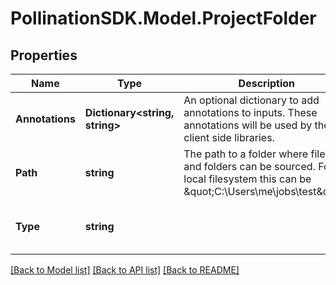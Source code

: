 
# PollinationSDK.Model.ProjectFolder

## Properties

Name | Type | Description | Notes
------------ | ------------- | ------------- | -------------
**Annotations** | **Dictionary&lt;string, string&gt;** | An optional dictionary to add annotations to inputs. These annotations will be used by the client side libraries. | [optional] 
**Path** | **string** | The path to a folder where files and folders can be sourced. For a local filesystem this can be \&quot;C:\\Users\\me\\jobs\\test\&quot;. | [optional] 
**Type** | **string** |  | [optional] [readonly] [default to "ProjectFolder"]

[[Back to Model list]](../README.md#documentation-for-models)
[[Back to API list]](../README.md#documentation-for-api-endpoints)
[[Back to README]](../README.md)

